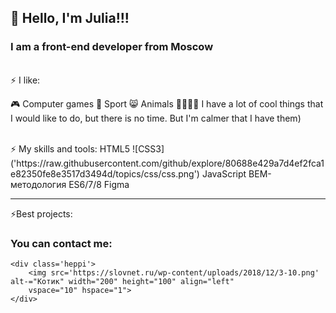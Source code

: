 ## 👋 Hello, I'm Julia!!!
### I am a front-end developer from Moscow

<br />
  ⚡ I like:

  🎮 Computer games 
  👟 Sport 
  😸 Animals 
  🎻🎨🧵🧶 I have a lot of cool things that I would like to do, but there is no time. But I'm calmer that I have them)
 
<br />
 ⚡ My skills and tools: 
 HTML5 
 ![CSS3]('https://raw.githubusercontent.com/github/explore/80688e429a7d4ef2fca1e82350fe8e3517d3494d/topics/css/css.png') 
 JavaScript 
 BEM-методология 
 ES6/7/8 
 Figma 
<br />
<hr>
⚡Best projects:

### You can contact me:

[][mail.ru]
[][telegrams]

[mail.ru]:juliamish@mail.ru
[telegrams]:@Mishunia



    <div class='heppi'>
        <img src='https://slovnet.ru/wp-content/uploads/2018/12/3-10.png' alt-="Котик" width="200" height="100" align="left"
        vspace="10" hspace="1">
    </div>

<!--
**JuliaMISH/Juliamish** is a ✨ _special_ ✨ repository because its `README.md` (this file) appears on your GitHub profile.
